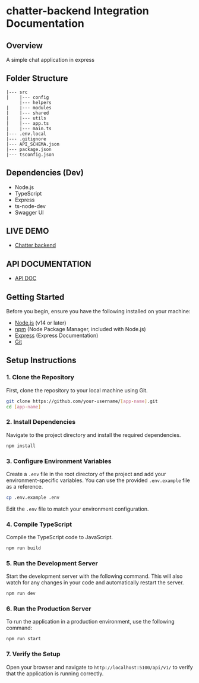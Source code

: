# chatter-backend Integration Documentation

## Overview

A simple chat application in express

## Folder Structure

```
|--- src
|    |--- config
     |--- helpers
|    |--- modules
|    |--- shared
|    |--- utils
|    |--- app.ts
|    |--- main.ts
|--- .env.local
|--- .gitignore
|--- API_SCHEMA.json
|--- package.json
|--- tsconfig.json
```

## Dependencies (Dev)

- Node.js
- TypeScript
- Express
- ts-node-dev
- Swagger UI

## LIVE DEMO

- [Chatter backend](https://chatter-backend.netlify.app/)

## API DOCUMENTATION

- [API DOC](https://chatter-backend.netlify.app/api/doc)

## Getting Started

Before you begin, ensure you have the following installed on your machine:

- [Node.js](https://nodejs.org/) (v14 or later)
- [npm](https://www.npmjs.com/) (Node Package Manager, included with Node.js)
- [Express](https://expressjs.com/) (Express Documentation)
- [Git](https://git-scm.com/)

## Setup Instructions

### 1. Clone the Repository

First, clone the repository to your local machine using Git.

```sh
git clone https://github.com/your-username/[app-name].git
cd [app-name]
```

### 2. Install Dependencies

Navigate to the project directory and install the required dependencies.

```sh
npm install
```

### 3. Configure Environment Variables

Create a `.env` file in the root directory of the project and add your environment-specific variables. You can use the provided `.env.example` file as a reference.

```sh
cp .env.example .env
```

Edit the `.env` file to match your environment configuration.

### 4. Compile TypeScript

Compile the TypeScript code to JavaScript.

```sh
npm run build
```

### 5. Run the Development Server

Start the development server with the following command. This will also watch for any changes in your code and automatically restart the server.

```sh
npm run dev
```

### 6. Run the Production Server

To run the application in a production environment, use the following command:

```sh
npm run start
```

### 7. Verify the Setup

Open your browser and navigate to `http://localhost:5100/api/v1/` to verify that the application is running correctly.
